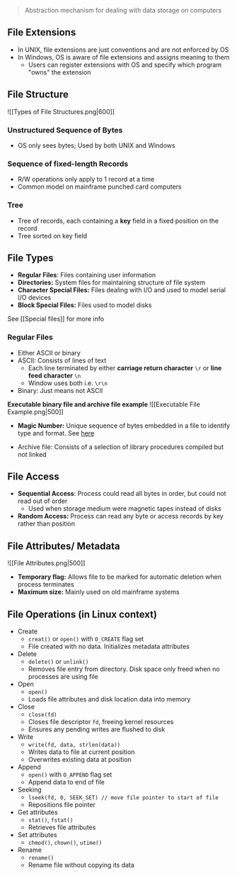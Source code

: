 >Abstraction mechanism for dealing with data storage on computers
## File Extensions
- In UNIX, file extensions are just conventions and are not enforced by OS
- In Windows, OS is aware of file extensions and assigns meaning to them
	- Users can register extensions with OS and specify which program "owns" the extension

## File Structure
![[Types of File Structures.png|600]]
### Unstructured Sequence of Bytes
- OS only sees bytes; Used by both UNIX and Windows

### Sequence of fixed-length Records
- R/W operations only apply to 1 record at a time
- Common model on mainframe punched card computers 

### Tree 
- Tree of records, each containing a **key** field in a fixed position on the record
- Tree sorted on key field

## File Types
- **Regular Files**: Files containing user information
- **Directories:** System files for maintaining structure of file system
- **Character Special Files:** Files dealing with I/O and used to model serial I/O devices
- **Block Special Files:** Files used to model disks

See [[Special files]] for more info

### Regular Files
- Either ASCII or binary
- ASCII: Consists of lines of text
	- Each line terminated by either **carriage return character** `\r` or **line feed character** `\n`
	- Window uses both i.e. `\r\n`
- Binary: Just means not ASCII

**Executable binary file and archive file example**
![[Executable File Example.png|500]]
- **Magic Number:** Unique sequence of bytes embedded in a file to identify type and format. See [here](https://en.wikipedia.org/wiki/List_of_file_signatures)

- Archive file: Consists of a selection of library procedures compiled but not linked

## File Access
- **Sequential Access**: Process could read all bytes in order, but could not read out of order
	- Used when storage medium were magnetic tapes instead of disks
- **Random Access:** Process can read any byte or access records by key rather than position

## File Attributes/ Metadata
![[File Attributes.png|500]]
- **Temporary flag:** Allows file to be marked for automatic deletion when process terminates
- **Maximum size:** Mainly used on old mainframe systems
## File Operations (in Linux context)
- Create
	- `creat()` or `open()` with `O_CREATE` flag set
	- File created with no data. Initializes metadata attributes
- Delete
	- `delete()` or `unlink()`
	- Removes file entry from directory. Disk space only freed when no processes are using file
- Open
	- `open()`
	- Loads file attributes and disk location data into memory
- Close
	- `close(fd)`
	- Closes file descriptor `fd`, freeing kernel resources
	- Ensures any pending writes are flushed to disk
- Write
	- `write(fd, data, strlen(data))`
	- Writes data to file at current position
	- Overwrites existing data at position
- Append
	- `open()` with `O_APPEND` flag set
	- Append data to end of file
- Seeking
	- `lseek(fd, 0, SEEK_SET) // move file pointer to start of file`
	- Repositions file pointer 
- Get attributes
	- `stat()`, `fstat()`
	- Retrieves file attributes
- Set attributes
	- `chmod()`, `chown()`, `utime()`
- Rename
	- `rename()`
	- Rename file without copying its data